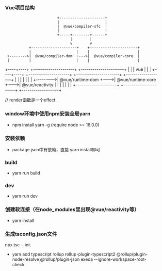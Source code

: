 ### Vue项目结构
                            +---------------------+
                            |                     |
                            |  @vue/compiler-sfc  |
                            |                     |
                            +-----+--------+------+
                                  |        |
                                  v        v
               +---------------------+    +----------------------+
               |                     |    |                      |
     +-------->|  @vue/compiler-dom  +--->|  @vue/compiler-core  |
     |         |                     |    |                      |
+----+----+    +---------------------+    +----------------------+
|         |
|   vue   |
|         |
+----+----+   +---------------------+    +----------------------+    +-------------------+
    |         |                     |    |                      |    |                   |
    +-------->|  @vue/runtime-dom   +--->|  @vue/runtime-core   +--->|  @vue/reactivity  |
              |                     |    |                      |    |                   |
              +---------------------+    +----------------------+    +-------------------+

// render函数是一个effect

### window环境中使用npm安装全局yarn
- npm install yarn -g (require node >= 16.0.0)

### 安装依赖
- package.json中有依赖，直接 yarn install即可

### build
- yarn run build

### dev
- yarn run dev

### 创建软连接（在node_modules里出现@vue/reactivity等）
- yarn install

### 生成tsconfig.json文件
npx tsc --init









- yarn add typescript rollup rollup-plugin-typescript2 @rollup/plugin-node-resolve @rollup/plugin-json execa --ignore-workspace-root-check